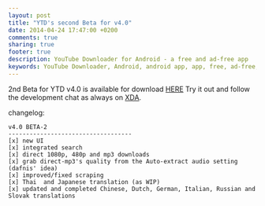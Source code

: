 ```yaml
---
layout: post
title: "YTD's second Beta for v4.0"
date: 2014-04-24 17:47:00 +0200
comments: true
sharing: true
footer: true
description: YouTube Downloader for Android - a free and ad-free app
keywords: YouTube Downloader, Android, android app, app, free, ad-free, no ads, dentex, video, YouTube, downloader
---
```

2nd Beta for YTD v4.0 is available for download [HERE](http://dentex.github.io/files/apk/beta/dentex.youtube.downloader_v4.0_Beta-2.apk)
Try it out and follow the development chat as always on [XDA](http://forum.xda-developers.com/showthread.php?t=2335450).

changelog:

	v4.0 BETA-2
    -----------------------------------
    [x] new UI
    [x] integrated search
    [x] direct 1080p, 480p and mp3 downloads
    [x] grab direct-mp3's quality from the Auto-extract audio setting (dafnis' idea)
    [x] improved/fixed scraping
    [x] Thai  and Japanese translation (as WIP)
    [x] updated and completed Chinese, Dutch, German, Italian, Russian and Slovak translations
